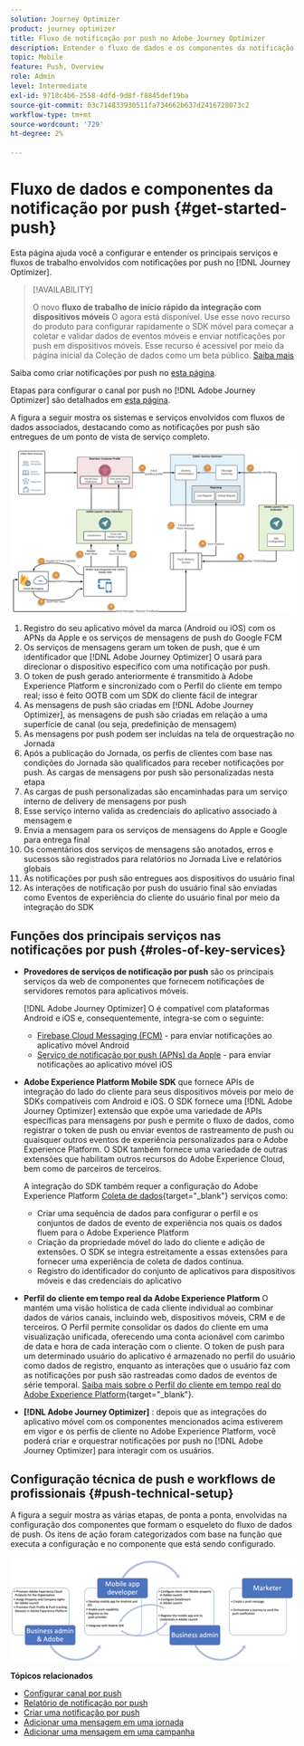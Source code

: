 ```yaml
---
solution: Journey Optimizer
product: journey optimizer
title: Fluxo de notificação por push no Adobe Journey Optimizer
description: Entender o fluxo de dados e os componentes da notificação por push
topic: Mobile
feature: Push, Overview
role: Admin
level: Intermediate
exl-id: 9718c4b6-2558-4dfd-9d8f-f8845def19ba
source-git-commit: 03c714833930511fa734662b637d2416728073c2
workflow-type: tm+mt
source-wordcount: '729'
ht-degree: 2%

---
```


# Fluxo de dados e componentes da notificação por push {#get-started-push}

Esta página ajuda você a configurar e entender os principais serviços e fluxos de trabalho envolvidos com notificações por push no [!DNL Journey Optimizer].


>[!AVAILABILITY]
>
>O novo **fluxo de trabalho de início rápido da integração com dispositivos móveis** O agora está disponível. Use esse novo recurso do produto para configurar rapidamente o SDK móvel para começar a coletar e validar dados de eventos móveis e enviar notificações por push em dispositivos móveis. Esse recurso é acessível por meio da página inicial da Coleção de dados como um beta público. [Saiba mais](mobile-onboarding-wf.md)
>

Saiba como criar notificações por push no [esta página](create-push.md).

Etapas para configurar o canal por push no [!DNL Adobe Journey Optimizer] são detalhados em [esta página](push-configuration.md).

A figura a seguir mostra os sistemas e serviços envolvidos com fluxos de dados associados, destacando como as notificações por push são entregues de um ponto de vista de serviço completo.

![](assets/push-flow.png)

1. Registro do seu aplicativo móvel da marca (Android ou iOS) com os APNs da Apple e os serviços de mensagens de push do Google FCM
1. Os serviços de mensagens geram um token de push, que é um identificador que [!DNL Adobe Journey Optimizer] O usará para direcionar o dispositivo específico com uma notificação por push.
1. O token de push gerado anteriormente é transmitido à Adobe Experience Platform e sincronizado com o Perfil do cliente em tempo real; isso é feito OOTB com um SDK do cliente fácil de integrar
1. As mensagens de push são criadas em [!DNL Adobe Journey Optimizer], as mensagens de push são criadas em relação a uma superfície de canal (ou seja, predefinição de mensagem)
1. As mensagens por push podem ser incluídas na tela de orquestração no Jornada
1. Após a publicação do Jornada, os perfis de clientes com base nas condições do Jornada são qualificados para receber notificações por push. As cargas de mensagens por push são personalizadas nesta etapa
1. As cargas de push personalizadas são encaminhadas para um serviço interno de delivery de mensagens por push
1. Esse serviço interno valida as credenciais do aplicativo associado à mensagem e
1. Envia a mensagem para os serviços de mensagens do Apple e Google para entrega final
1. Os comentários dos serviços de mensagens são anotados, erros e sucessos são registrados para relatórios no Jornada Live e relatórios globais
1. As notificações por push são entregues aos dispositivos do usuário final
1. As interações de notificação por push do usuário final são enviadas como Eventos de experiência do cliente do usuário final por meio da integração do SDK

## Funções dos principais serviços nas notificações por push {#roles-of-key-services}

* **Provedores de serviços de notificação por push** são os principais serviços da web de componentes que fornecem notificações de servidores remotos para aplicativos móveis.

  [!DNL Adobe Journey Optimizer]  O é compatível com plataformas Android e iOS e, consequentemente, integra-se com o seguinte:
   * [Firebase Cloud Messaging (FCM)](https://firebase.google.com/docs/cloud-messaging) - para enviar notificações ao aplicativo móvel Android
   * [Serviço de notificação por push (APNs) da Apple](https://developer.apple.com/library/archive/documentation/NetworkingInternet/Conceptual/RemoteNotificationsPG/APNSOverview.html) - para enviar notificações ao aplicativo móvel iOS

* **Adobe Experience Platform Mobile SDK** que fornece APIs de integração do lado do cliente para seus dispositivos móveis por meio de SDKs compatíveis com Android e iOS. O SDK fornece uma [!DNL Adobe Journey Optimizer] extensão que expõe uma variedade de APIs específicas para mensagens por push e permite o fluxo de dados, como registrar o token de push ou enviar eventos de rastreamento de push ou quaisquer outros eventos de experiência personalizados para o Adobe Experience Platform. O SDK também fornece uma variedade de outras extensões que habilitam outros recursos do Adobe Experience Cloud, bem como de parceiros de terceiros.

  A integração do SDK também requer a configuração do Adobe Experience Platform [Coleta de dados](https://experienceleague.adobe.com/docs/experience-platform/tags/home.html?lang=pt-BR){target="_blank"} serviços como:

   * Criar uma sequência de dados para configurar o perfil e os conjuntos de dados de evento de experiência nos quais os dados fluem para o Adobe Experience Platform
   * Criação da propriedade móvel do lado do cliente e adição de extensões. O SDK se integra estreitamente a essas extensões para fornecer uma experiência de coleta de dados contínua.
   * Registro do identificador do conjunto de aplicativos para dispositivos móveis e das credenciais do aplicativo

* **Perfil do cliente em tempo real da Adobe Experience Platform**  O mantém uma visão holística de cada cliente individual ao combinar dados de vários canais, incluindo web, dispositivos móveis, CRM e de terceiros. O Perfil permite consolidar os dados do cliente em uma visualização unificada, oferecendo uma conta acionável com carimbo de data e hora de cada interação com o cliente. O token de push para um determinado usuário do aplicativo é armazenado no perfil do usuário como dados de registro, enquanto as interações que o usuário faz com as notificações por push são rastreadas como dados de eventos de série temporal. [Saiba mais sobre o Perfil do cliente em tempo real do Adobe Experience Platform](https://experienceleague.adobe.com/docs/experience-platform/profile/home.html?lang=pt-BR){target="_blank"}.

* **[!DNL Adobe Journey Optimizer]** : depois que as integrações do aplicativo móvel com os componentes mencionados acima estiverem em vigor e os perfis de cliente no Adobe Experience Platform, você poderá criar e orquestrar notificações por push no [!DNL Adobe Journey Optimizer] para interagir com os usuários.

## Configuração técnica de push e workflows de profissionais {#push-technical-setup}

A figura a seguir mostra as várias etapas, de ponta a ponta, envolvidas na configuração dos componentes que formam o esqueleto do fluxo de dados de push. Os itens de ação foram categorizados com base na função que executa a configuração e no componente que está sendo configurado.

![](assets/user-flow.png)

**Tópicos relacionados**

* [Configurar canal por push](push-configuration.md)
* [Relatório de notificação por push](../reports/journey-global-report.md#push-global)
* [Criar uma notificação por push](create-push.md)
* [Adicionar uma mensagem em uma jornada](../building-journeys/journeys-message.md)
* [Adicionar uma mensagem em uma campanha](../campaigns/create-campaign.md)